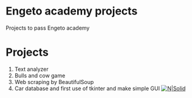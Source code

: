 # Engeto academy projects
Projects to pass Engeto academy

# Projects

1.  Text analyzer
2.  Bulls and cow game
3.  Web scraping by BeautifulSoup
4.  Car database and first use of tkinter and make simple GUI [
![N|Solid](https://cdn2.iconfinder.com/data/icons/social-media-2285/512/1_Youtube2_colored_svg-128.png)](http://www.youtube.com/watch?v=4RKcIy_Ihok)
